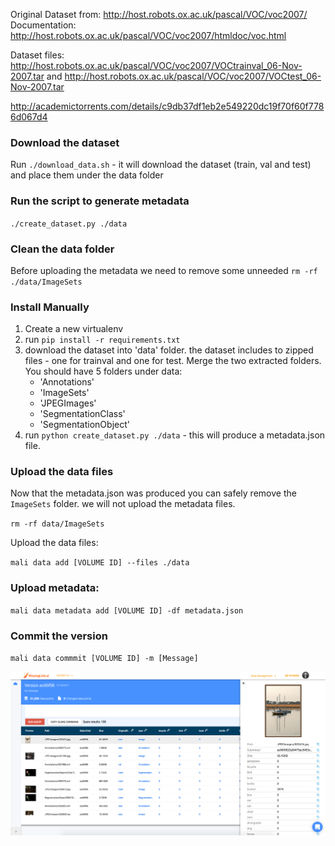 Original Dataset from: http://host.robots.ox.ac.uk/pascal/VOC/voc2007/
Documentation: http://host.robots.ox.ac.uk/pascal/VOC/voc2007/htmldoc/voc.html


Dataset files: http://host.robots.ox.ac.uk/pascal/VOC/voc2007/VOCtrainval_06-Nov-2007.tar and http://host.robots.ox.ac.uk/pascal/VOC/voc2007/VOCtest_06-Nov-2007.tar 

http://academictorrents.com/details/c9db37df1eb2e549220dc19f70f60f7786d067d4



### Download the dataset

Run `./download_data.sh` - it will download the dataset (train, val and test) and place them under the data folder

### Run the script to generate metadata

`./create_dataset.py ./data`

### Clean the data folder
Before uploading the metadata we need to remove some unneeded 
`rm -rf ./data/ImageSets`


### Install Manually

1. Create a new virtualenv
2. run `pip install -r requirements.txt`
3. download the dataset into 'data' folder. the dataset includes to zipped files - one for trainval and one for test. 
Merge the two extracted folders. 
You should have 5 folders under data: 
    * 'Annotations' 
    * 'ImageSets' 
    * 'JPEGImages' 
    * 'SegmentationClass' 
    * 'SegmentationObject'
4. run `python create_dataset.py ./data` - this will produce a metadata.json file.

### Upload the data files
Now that the metadata.json was produced you can safely remove the `ImageSets` folder. 
we will not upload the metadata files.

`rm -rf data/ImageSets`

Upload the data files:

`mali data add [VOLUME ID] --files ./data`

### Upload metadata:

`mali data metadata add [VOLUME ID] -df metadata.json`

### Commit the version
`mali data commmit [VOLUME ID] -m [Message]`


![Query Console with Properties](resources/image1.png)
